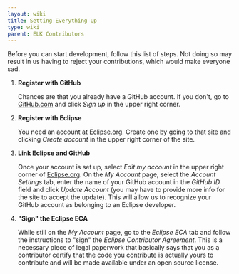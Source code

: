 ```yaml
---
layout: wiki
title: Setting Everything Up
type: wiki
parent: ELK Contributors
---
```

Before you can start development, follow this list of steps. Not doing so may result in us having to reject your contributions, which would make everyone sad.

1. **Register with GitHub**

   Chances are that you already have a GitHub account. If you don't, go to [GitHub.com](https://github.com) and click _Sign up_ in the upper right corner.

1. **Register with Eclipse**

   You need an account at [Eclipse.org](https://www.eclipse.org/). Create one by going to that site and clicking _Create account_ in the upper right corner of the site.

1. **Link Eclipse and GitHub**

   Once your account is set up, select _Edit my account_ in the upper right corner of [Eclipse.org](https://www.eclipse.org/). On the _My Account_ page, select the _Account Settings_ tab, enter the name of your GitHub account in the _GitHub ID_ field and click _Update Account_ (you may have to provide more info for the site to accept the update). This will allow us to recognize your GitHub account as belonging to an Eclipse developer.

1. **"Sign" the Eclipse ECA**

   While still on the _My Account_ page, go to the _Eclipse ECA_ tab and follow the instructions to "sign" the _Eclipse Contributor Agreement_. This is a necessary piece of legal paperwork that basically says that you as a contributor certify that the code you contribute is actually yours to contribute and will be made available under an open source license.
